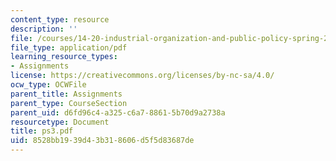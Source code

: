 ```yaml
---
content_type: resource
description: ''
file: /courses/14-20-industrial-organization-and-public-policy-spring-2003/8528bb1939d43b318606d5f5d83687de_ps3.pdf
file_type: application/pdf
learning_resource_types:
- Assignments
license: https://creativecommons.org/licenses/by-nc-sa/4.0/
ocw_type: OCWFile
parent_title: Assignments
parent_type: CourseSection
parent_uid: d6fd96c4-a325-c6a7-8861-5b70d9a2738a
resourcetype: Document
title: ps3.pdf
uid: 8528bb19-39d4-3b31-8606-d5f5d83687de
---
```

